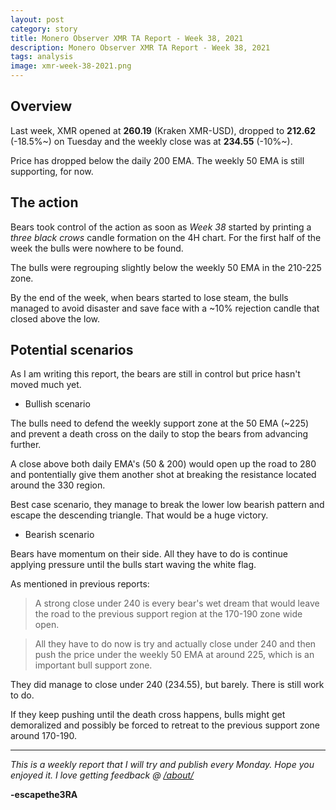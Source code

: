 ```yaml
---
layout: post
category: story
title: Monero Observer XMR TA Report - Week 38, 2021
description: Monero Observer XMR TA Report - Week 38, 2021
tags: analysis
image: xmr-week-38-2021.png
---
```


## Overview

Last week, XMR opened at **260.19** (Kraken XMR-USD), dropped to **212.62** (-18.5%~) on Tuesday and the weekly close was at **234.55** (-10%~). 

Price has dropped below the daily 200 EMA. The weekly 50 EMA is still supporting, for now.

## The action

Bears took control of the action as soon as *Week 38* started by printing a *three black crows* candle formation on the 4H chart. For the first half of the week the bulls were nowhere to be found.

The bulls were regrouping slightly below the weekly 50 EMA in the 210-225 zone.

By the end of the week, when bears started to lose steam, the bulls managed to avoid disaster and save face with a ~10% rejection candle that closed above the low.

## Potential scenarios

As I am writing this report, the bears are still in control but price hasn't moved much yet.

- Bullish scenario

The bulls need to defend the weekly support zone at the 50 EMA (~225) and prevent a death cross on the daily to stop the bears from advancing further.

A close above both daily EMA's (50 & 200) would open up the road to 280 and pontentially give them another shot at breaking the resistance located around the 330 region. 

Best case scenario, they manage to break the lower low bearish pattern and escape the descending triangle. That would be a huge victory.

- Bearish scenario

Bears have momentum on their side. All they have to do is continue applying pressure until the bulls start waving the white flag.

As mentioned in previous reports:

> A strong close under 240 is every bear's wet dream that would leave the road to the previous support region at the 170-190 zone wide open.

> All they have to do now is try and actually close under 240 and then push the price under the weekly 50 EMA at around 225, which is an important bull support zone.

They did manage to close under 240 (234.55), but barely. There is still work to do. 

If they keep pushing until the death cross happens, bulls might get demoralized and possibly be forced to retreat to the previous support zone around 170-190. 

---

*This is a weekly report that I will try and publish every Monday. Hope you enjoyed it. I love getting feedback @ [/about/](/about/)*

**-escapethe3RA**
